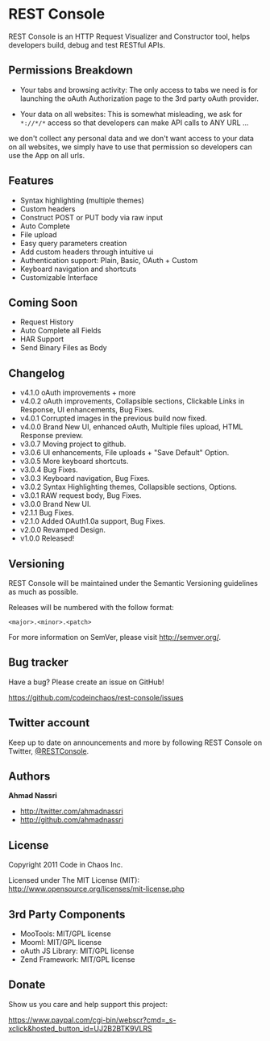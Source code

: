 REST Console
============

REST Console is an HTTP Request Visualizer and Constructor tool, helps developers build, debug and test RESTful APIs.


Permissions Breakdown
---------------------

* Your tabs and browsing activity: The only access to tabs we need is for launching the oAuth Authorization page to the 3rd party oAuth provider.

* Your data on all websites: This is somewhat misleading, we ask for `*://*/*` access so that developers can make API calls to ANY URL ...

we don't collect any personal data and we don't want access to your data on all websites, we simply have to use that permission so developers can use the App on all urls.


Features
--------

* Syntax highlighting (multiple themes)
* Custom headers
* Construct POST or PUT body via raw input
* Auto Complete
* File upload
* Easy query parameters creation
* Add custom headers through intuitive ui
* Authentication support: Plain, Basic, OAuth + Custom
* Keyboard navigation and shortcuts
* Customizable Interface

Coming Soon
-----------

* Request History
* Auto Complete all Fields
* HAR Support
* Send Binary Files as Body

Changelog
---------

* v4.1.0 oAuth improvements + more
* v4.0.2 oAuth improvements, Collapsible sections, Clickable Links in Response, UI enhancements, Bug Fixes.
* v4.0.1 Corrupted images in the previous build now fixed.
* v4.0.0 Brand New UI, enhanced oAuth, Multiple files upload, HTML Response preview.
* v3.0.7 Moving project to github.
* v3.0.6 UI enhancements, File uploads + "Save Default" Option.
* v3.0.5 More keyboard shortcuts.
* v3.0.4 Bug Fixes.
* v3.0.3 Keyboard navigation, Bug Fixes.
* v3.0.2 Syntax Highlighting themes, Collapsible sections, Options.
* v3.0.1 RAW request body, Bug Fixes.
* v3.0.0 Brand New UI.
* v2.1.1 Bug Fixes.
* v2.1.0 Added OAuth1.0a support, Bug Fixes.
* v2.0.0 Revamped Design.
* v1.0.0 Released!

Versioning
----------

REST Console will be maintained under the Semantic Versioning guidelines as much as possible.

Releases will be numbered with the follow format:

`<major>.<minor>.<patch>`

For more information on SemVer, please visit http://semver.org/.


Bug tracker
-----------

Have a bug? Please create an issue on GitHub!

https://github.com/codeinchaos/rest-console/issues


Twitter account
---------------

Keep up to date on announcements and more by following REST Console on Twitter, <a href="http://twitter.com/restconsole">@RESTConsole</a>.


Authors
-------

**Ahmad Nassri**

+ http://twitter.com/ahmadnassri
+ http://github.com/ahmadnassri


License
-------

Copyright 2011 Code in Chaos Inc.

Licensed under The MIT License (MIT): http://www.opensource.org/licenses/mit-license.php


3rd Party Components
----------------

* MooTools: MIT/GPL license
* Mooml: MIT/GPL license
* oAuth JS Library: MIT/GPL license
* Zend Framework: MIT/GPL license

Donate
------

Show us you care and help support this project:

https://www.paypal.com/cgi-bin/webscr?cmd=_s-xclick&hosted_button_id=UJ2B2BTK9VLRS
